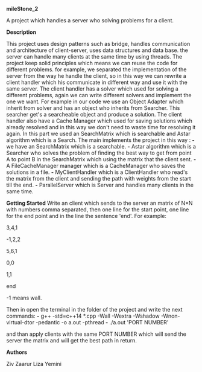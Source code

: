 **mileStone_2**

A project which handles a server who solving problems for a client.

**Description**

This project uses design patterns such as bridge, handles communication and architecture of client-server, uses data structures
and data base.
the server can handle many clients at the same time by using threads.
The project keep solid principles which means we can reuse the code for different problems. for example, we separated the implementation of the server from the way he handle the client, so in this way we can rewrite a client handler which his communicate in different way and use it with the same server. 
The client handler has a solver which used for solving a different problems, again we can write different solvers and implement the one we want. For example in our code we use an Object Adapter which inherit from solver and has an object who inherits from Searcher. This searcher get's a searcheable object and produce a solution.
The client handler also have a Cache Manager which used for saving solutions which already resolved and in this way we don't need to waste time for resolving it again.
In this part we used an SearchMatrix which is searchable and Astar algorithm which is a Search.
The main implements the project in this way :
**-** we have an SearchMatrix which is a searchable.
**-** Astar algorithm which is a Searcher who solves the problem of finding the best way to get from point A to point B in the SearchMatrix which using the matrix that the client sent.
**-** A FileCacheManager manager which is a CacheManager who saves the solutions in a file.
**-** MyClientHandler which is a ClientHandler who read's the matrix from the client and sending the path with weights from the start till the end.
**-** ParallelServer which is Server and handles many clients in the same time.

**Getting Started**
Write an client which sends to the server an matrix of N*N with numbers comma separated, then one line for the start point, one line for the end point and in the line the sentence 'end'.
For example:

3,4,1

-1,2,2

5,6,1

0,0

1,1

end

-1 means wall.

Then in open the terminal in the folder of the project and write the next commands:
**-** g++ -std=c++14 *.cpp -Wall -Wextra -Wshadow -Wnon-virtual-dtor -pedantic -o a.out -pthread
**-** ./a.out 'PORT NUMBER'

and than apply clients with the same PORT NUMBER which will send the server the matrix and will get the best path in return.

**Authors**

Ziv Zaarur 
Liza Yemini
